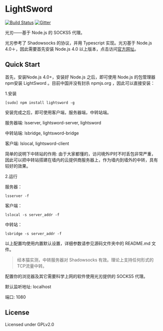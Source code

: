 # LightSword

[![Build Status](https://travis-ci.org/SunshinyNeko/LightSword.svg)](https://travis-ci.org/SunshinyNeko/LightSword)
[![Gitter](https://badges.gitter.im/Join%20Chat.svg)](https://gitter.im/SunshinyNeko/LightSword?utm_source=badge&utm_medium=badge&utm_campaign=pr-badge)

光刃——基于 Node.js 的 SOCKS5 代理。

光刃参考了 Shadowsocks 的协议，并用 Typescript 实现。光刃基于 Node.js 4.0＋，因此需要首先安装 Node.js 4.0  以上版本，点击访问[官方网址](https://nodejs.org)。


Quick Start
---

首先，安装Node.js 4.0+，安装好 Node.js 之后，即可使用 Node.js 的包管理器npm安装 LightSword 。目前中国并没有封杀 npmjs.org ，因此可以直接安装：


1.安装
```
[sudo] npm install lightsword -g
```

安装完成之后，即可使用客户端，服务器端，中转站端。

服务器端: lsserver, lightsword-server, lightsword

中转站端: lsbridge, lightsword-bridge

客户端: lslocal, lightsword-client

简单的说明下中转站的作用: 由于大家都懂的，访问境外IP时不时丢包非常严重，因此可以把中转站搭建在墙内的云提供商服务器上，作为墙内到墙外的中转，具有较好的效果。

2.运行

服务器：
```
lsserver -f
```

客户端：
```
lslocal -s server_addr -f
```

中转站：
```
lsbridge -s server_addr -f
```

以上配置均使用内置默认设置，详细参数请参见源码文件夹中的 README.md 文件。

> 经本猫实测，中转服务器对 Shadowsocks 有效。理论上支持任何形式的TCP流量中转。

配置你的浏览器及其它需要科学上网的软件使用光刃提供的 SOCKS5 代理。

默认监听地址: localhost

端口: 1080

License
---

Licensed under GPLv2.0
